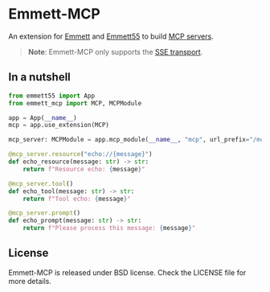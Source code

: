 # Emmett-MCP

An extension for [Emmett](https://emmett.sh) and [Emmett55](https://github.com/emmett-framework/emmett55) to build [MCP servers](https://modelcontextprotocol.io).

> **Note**: Emmett-MCP only supports the [SSE transport](https://modelcontextprotocol.io/specification/2024-11-05/basic/transports#http-with-sse).

## In a nutshell

```python
from emmett55 import App
from emmett_mcp import MCP, MCPModule

app = App(__name__)
mcp = app.use_extension(MCP)

mcp_server: MCPModule = app.mcp_module(__name__, "mcp", url_prefix="/mcp")

@mcp_server.resource("echo://{message}")
def echo_resource(message: str) -> str:
    return f"Resource echo: {message}"

@mcp_server.tool()
def echo_tool(message: str) -> str:
    return f"Tool echo: {message}"

@mcp_server.prompt()
def echo_prompt(message: str) -> str:
    return f"Please process this message: {message}"
```

## License

Emmett-MCP is released under BSD license. Check the LICENSE file for more details.
